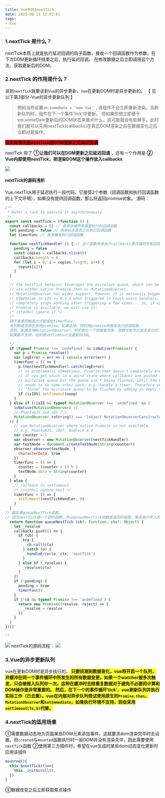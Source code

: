 ```yaml
---
title: Vue中的$nextTick
date: 2022-08-11 12:02:01
tags:
- Vue
---
```

### 1.nextTick 是什么？
nextTick本质上就是执行延迟回调的钩子函数，接收一个回调函数作为参数，在下次DOM更新循环结束之后，执行延迟回调。
在修改数据之后立即调用这个方法，获取更新后的DOM。

### 2.nextTick 的作用是什么？
说到```nextTick```就要谈到```Vue```的异步更新，```Vue```在更新DOM时是异步更新的。
【 见以下第3部分-Vue的异步更新队列 】

> 例如当你设置```vm.someDate = 'new Vue' ```, 该组件不会立即重新渲染。当刷新队列时，组件在下一个事件'tick'中更新。
>但如果你想立即基于vm.someDate更新后的DOM状态来做点什么，这可能就会有些棘手。此时我们就可以先用nextTick(callbacks)在真正DOM渲染之前在数据变化之后立即对其操作。

<b style="background:red;">但实际情况是nextTick是DOM更新之后延迟回调</b>

nextTick 除了 **①让我们可以在DOM更新之后延迟回调** ，还有一个作用是 **② Vue内部使用nextTick，把渲染DOM这个操作放入callbacks**

![](https://cdn.jsdelivr.net/gh/qw-null/BlogImages/20220811145832.png)

#### nextTick的源码浅析
Vue.nextTick用于延迟执行一段代码，它接受2个参数（回调函数和执行回调函数的上下文环境），如果没有提供回调函数，那么将返回promise对象。
源码：
```javascript
/**
 * Defer a task to execute it asynchronously.
 */
export const nextTick = (function () {
  const callbacks = [] // 用来存储所有需要执行的回调函数
  let pending = false // 用来标志是否正在执行回调函数
  let timerFunc // 用来触发执行回调函数

  function nextTickHandler () { // 这个函数用来执行callbacks里存储的所有回调函数
    pending = false
    const copies = callbacks.slice(0)
    callbacks.length = 0
    for (let i = 0; i < copies.length; i++) {
      copies[i]()
    }
  }

  // the nextTick behavior leverages the microtask queue, which can be accessed
  // via either native Promise.then or MutationObserver.
  // MutationObserver has wider support, however it is seriously bugged in
  // UIWebView in iOS >= 9.3.3 when triggered in touch event handlers. It
  // completely stops working after triggering a few times... so, if native
  // Promise is available, we will use it:
  /* istanbul ignore if */
  /*
  接下来是将触发方式赋值给timerFunc:
  先判断是否原生支持promise，如果支持，则利用promise来触发执行回调函数；
  否则，如果支持MutationObserver，则实例化一个观察者对象，观察文本节点发生变化时，触发执行所有回调函数。
  如果都不支持，则利用setTimeout设置延时为0。

  */
  if (typeof Promise !== 'undefined' && isNative(Promise)) {
    var p = Promise.resolve()
    var logError = err => { console.error(err) }
    timerFunc = () => {
      p.then(nextTickHandler).catch(logError)
      // in problematic UIWebViews, Promise.then doesn't completely break, but
      // it can get stuck in a weird state where callbacks are pushed into the
      // microtask queue but the queue isn't being flushed, until the browser
      // needs to do some other work, e.g. handle a timer. Therefore we can
      // "force" the microtask queue to be flushed by adding an empty timer.
      if (isIOS) setTimeout(noop)
    }
  } else if (!isIE && typeof MutationObserver !== 'undefined' && (
    isNative(MutationObserver) ||
    // PhantomJS and iOS 7.x
    MutationObserver.toString() === '[object MutationObserverConstructor]'
  )) {
    // use MutationObserver where native Promise is not available,
    // e.g. PhantomJS, iOS7, Android 4.4
    var counter = 1
    var observer = new MutationObserver(nextTickHandler)
    var textNode = document.createTextNode(String(counter))
    observer.observe(textNode, {
      characterData: true
    })
    timerFunc = () => {
      counter = (counter + 1) % 2
      textNode.data = String(counter)
    }
  } else {
    // fallback to setTimeout
    /* istanbul ignore next */
    timerFunc = () => {
      setTimeout(nextTickHandler, 0)
    }
  }
// 最后是queueNextTick函数。
// 因为nextTick是一个即时函数，所以queueNextTick函数是返回的函数，接受用户传入的参数，用来往callbacks里存入回调函数。
  return function queueNextTick (cb?: Function, ctx?: Object) {
    let _resolve
    callbacks.push(() => {
      if (cb) {
        try {
          cb.call(ctx)
        } catch (e) {
          handleError(e, ctx, 'nextTick')
        }
      } else if (_resolve) {
        _resolve(ctx)
      }
    })
    if (!pending) {
      pending = true
      timerFunc()
    }
    if (!cb && typeof Promise !== 'undefined') {
      return new Promise((resolve, reject) => {
        _resolve = resolve
      })
    }
  }
})()'

''
```
![](https://cdn.jsdelivr.net/gh/qw-null/BlogImages/20220811235017.png)
nextTick的源码流程：
![](https://cdn.jsdelivr.net/gh/qw-null/BlogImages/20220811151252.png)

### 3.Vue的异步更新队列
vue在更新DOM时是异步执行的。<b style="background:yellow;"> 只要侦测到数据变化，vue将开启一个队列，并缓冲在同一个事件循环中所发生的所有数据变更。如果一个watcher被多次触发，只会被推入队列中一次。这种在缓冲时去除重复数据对于避免不必要的计算和DOM操作是非常重要的。
然后，在下一个的事件循环‘tick’，vue刷新队列并执行实际工作（已去重）。vue在内部对异步队列尝试使用原生的```Promise.then```、```MutationObserver```和```setImmediate```，如果执行环境不支持，则会采用```setTimeout(fn,0)```代替。</b>

### 4.nextTick的适用场景
①需要数据动态地为页面某些DOM元素添加事件，这就要求dom渲染完毕时去设置，但```created```与```mounted```函数执行时一般DOM并没有渲染完毕，因此需要使用```nextTick```函数
②使用第三方插件时，希望在vue生成的某些dom动态变化更新时应用该插件
```javascript
mounted(){
  this.$nextTick(()=>{
    this._initScroll();
  })
}
```
③数据改变之后立即获取焦点操作


